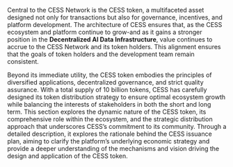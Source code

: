 Central to the CESS Network is the CESS token, a multifaceted asset designed not only for transactions but also for governance, incentives, and platform development. The architecture of CESS ensures that, as the CESS ecosystem and platform continue to grow-and as it gains a stronger position in the **Decentralized AI Data Infrastructure**, value continues to accrue to the CESS Network and its token holders. This alignment ensures that the goals of token holders and the development team remain consistent.

Beyond its immediate utility, the CESS token embodies the principles of diversified applications, decentralized governance, and strict quality assurance. With a total supply of 10 billion tokens, CESS has carefully designed its token distribution strategy to ensure optimal ecosystem growth while balancing the interests of stakeholders in both the short and long term. This section explores the dynamic nature of the CESS token, its comprehensive role within the ecosystem, and the strategic distribution approach that underscores CESS’s commitment to its community. Through a detailed description, it explores the rationale behind the CESS issuance plan, aiming to clarify the platform’s underlying economic strategy and provide a deeper understanding of the mechanisms and vision driving the design and application of the CESS token.
